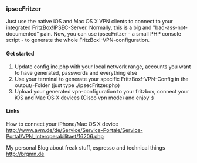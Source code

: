 ### ipsecFritzer

Just use the native iOS and Mac OS X VPN clients to connect to your integrated FritzBox!IPSEC-Server. Normally, this is a big and "bad-ass-not-documented" pain. Now, you can use ipsecFritzer - a small PHP console script - to generate the whole FritzBox!-VPN-configuration.

#### Get started

1. Update config.inc.php with your local network range, accounts you want to have generated, passwords and everything else
2. Use your terminal to generate your specific FritzBox!-VPN-Config in the output/-Folder (just type ./ipsecFritzer.php)
3. Upload your generated vpn-configuration to your fritzbox, connect your iOS and Mac OS X devices (Cisco vpn mode) and enjoy :)

#### Links

How to connect your iPhone/Mac OS X device
http://www.avm.de/de/Service/Service-Portale/Service-Portal/VPN_Interoperabilitaet/16206.php

My personal Blog about freak stuff, espresso and technical things
http://brgmn.de
